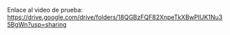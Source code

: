 Enlace al video de prueba: https://drive.google.com/drive/folders/18QGBzFQF82XnpeTkXBwPIUK1Nu35BgWn?usp=sharing
